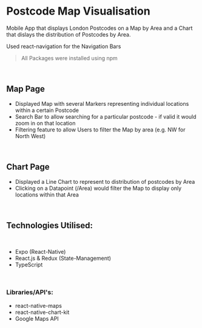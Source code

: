 # Postcode Map Visualisation

Mobile App that displays London Postcodes on a Map by Area and a Chart that dislays the distribution of Postcodes by Area.

Used react-navigation for the Navigation Bars

> All Packages were installed using npm

<br />


## Map Page

- Displayed Map with several Markers representing individual locations within a certain Postcode
- Search Bar to allow searching for a particular postcode - if valid it would zoom in on that location
- Filtering feature to allow Users to filter the Map by area (e.g. NW for North West)

<br />


## Chart Page

- Displayed a Line Chart to represent to distribution of postcodes by Area
- Clicking on a Datapoint (/Area) would filter the Map to display only locations within that Area

<br />


## Technologies Utilised:

<br />

- Expo (React-Native)
- React.js & Redux (State-Management)
- TypeScript

<br />

### Libraries/API's:

- react-native-maps
- react-native-chart-kit
- Google Maps API
